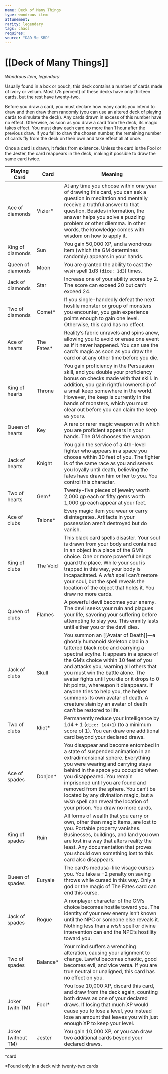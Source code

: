 ```yaml
---
name: Deck of Many Things
type: wondrous item
attunement: 
rarity: legendary
tags: chaos
requires: 
source: "D&D 5e SRD"
---
```

# [[Deck of Many Things]]

*Wondrous item, legendary*

Usually found in a box or pouch, this deck contains a number of cards made of ivory or vellum. Most (75 percent) of these decks have only thirteen cards, but the rest have twenty-two.

Before you draw a card, you must declare how many cards you intend to draw and then draw them randomly (you can use an altered deck of playing cards to simulate the deck). Any cards drawn in excess of this number have no effect. Otherwise, as soon as you draw a card from the deck, its magic takes effect. You must draw each card no more than 1 hour after the previous draw. If you fail to draw the chosen number, the remaining number of cards fly from the deck on their own and take effect all at once.

Once a card is drawn, it fades from existence. Unless the card is the Fool or the Jester, the card reappears in the deck, making it possible to draw the same card twice.

| Playing Card       | Card        | Meaning                                                                                                                                                                                                                                                                                                                                                                                                                                                                                             |
| ------------------ | ----------- | --------------------------------------------------------------------------------------------------------------------------------------------------------------------------------------------------------------------------------------------------------------------------------------------------------------------------------------------------------------------------------------------------------------------------------------------------------------------------------------------------- |
| Ace of diamonds    | Vizier\*    | At any time you choose within one year of drawing this card, you can ask a question in meditation and mentally receive a truthful answer to that question. Besides information, the answer helps you solve a puzzling problem or other dilemma. In other words, the knowledge comes with wisdom on how to apply it.                                                                                                                                                                                 |
| King of diamonds   | Sun         | You gain 50,000 XP, and a wondrous item (which the GM determines randomly) appears in your hands.                                                                                                                                                                                                                                                                                                                                                                                                   |
| Queen of diamonds  | Moon        | You are granted the ability to cast the *wish* spell 1d3 (`dice: 1d3`) times.                                                                                                                                                                                                                                                                                                                                                                                                                       |
| Jack of diamonds   | Star        | Increase one of your ability scores by 2. The score can exceed 20 but can’t exceed 24.                                                                                                                                                                                                                                                                                                                                                                                                              |
| Two of diamonds    | Comet\*     | If you single-handedly defeat the next hostile monster or group of monsters you encounter, you gain experience points enough to gain one level. Otherwise, this card has no effect.                                                                                                                                                                                                                                                                                                                 |
| Ace of hearts      | The Fates\* | Reality’s fabric unravels and spins anew, allowing you to avoid or erase one event as if it never happened. You can use the card’s magic as soon as you draw the card or at any other time before you die.                                                                                                                                                                                                                                                                                          |
| King of hearts     | Throne      | You gain proficiency in the Persuasion skill, and you double your proficiency bonus on checks made with that skill. In addition, you gain rightful ownership of a small keep somewhere in the world. However, the keep is currently in the hands of monsters, which you must clear out before you can claim the keep as yours.                                                                                                                                                                      |
| Queen of hearts    | Key         | A rare or rarer magic weapon with which you are proficient appears in your hands. The GM chooses the weapon.                                                                                                                                                                                                                                                                                                                                                                                        |
| Jack of hearts     | Knight      | You gain the service of a 4th-level fighter who appears in a space you choose within 30 feet of you. The fighter is of the same race as you and serves you loyally until death, believing the fates have drawn him or her to you. You control this character.                                                                                                                                                                                                                                       |
| Two of hearts      | Gem\*       | Twenty-five pieces of jewelry worth 2,000 gp each or fifty gems worth 1,000 gp each appear at your feet.                                                                                                                                                                                                                                                                                                                                                                                            |
| Ace of clubs       | Talons\*    | Every magic item you wear or carry disintegrates. Artifacts in your possession aren’t destroyed but do vanish.                                                                                                                                                                                                                                                                                                                                                                                      |
| King of clubs      | The Void    | This black card spells disaster. Your soul is drawn from your body and contained in an object in a place of the GM’s choice. One or more powerful beings guard the place. While your soul is trapped in this way, your body is incapacitated. A *wish* spell can’t restore your soul, but the spell reveals the location of the object that holds it. You draw no more cards.                                                                                                                       |
| Queen of clubs     | Flames      | A powerful devil becomes your enemy. The devil seeks your ruin and plagues your life, savoring your suffering before attempting to slay you. This enmity lasts until either you or the devil dies.                                                                                                                                                                                                                                                                                                  |
| Jack of clubs      | Skull       | You summon an [[Avatar of Death]]—a ghostly humanoid skeleton clad in a tattered black robe and carrying a spectral scythe. It appears in a space of the GM’s choice within 10 feet of you and attacks you, warning all others that you must win the battle alone. The avatar fights until you die or it drops to 0 hit points, whereupon it disappears. If anyone tries to help you, the helper summons its own avatar of death. A creature slain by an avatar of death can’t be restored to life. |
| Two of clubs       | Idiot\*     | Permanently reduce your Intelligence by 1d4 + 1 (`dice: 1d4+1`) (to a minimum score of 1). You can draw one additional card beyond your declared draws.                                                                                                                                                                                                                                                                                                                                             |
| Ace of spades      | Donjon\*    | You disappear and become entombed in a state of suspended animation in an extradimensional sphere. Everything you were wearing and carrying stays behind in the space you occupied when you disappeared. You remain imprisoned until you are found and removed from the sphere. You can’t be located by any divination magic, but a *wish* spell can reveal the location of your prison. You draw no more cards.                                                                                    |
| King of spades     | Ruin        | All forms of wealth that you carry or own, other than magic items, are lost to you. Portable property vanishes. Businesses, buildings, and land you own are lost in a way that alters reality the least. Any documentation that proves you should own something lost to this card also disappears.                                                                                                                                                                                                  |
| Queen of spades    | Euryale     | The card’s medusa-like visage curses you. You take a −2 penalty on saving throws while cursed in this way. Only a god or the magic of The Fates card can end this curse.                                                                                                                                                                                                                                                                                                                            |
| Jack of spades     | Rogue       | A nonplayer character of the GM’s choice becomes hostile toward you. The identity of your new enemy isn’t known until the NPC or someone else reveals it. Nothing less than a *wish* spell or divine intervention can end the NPC’s hostility toward you.                                                                                                                                                                                                                                           |
| Two of spades      | Balance\*   | Your mind suffers a wrenching alteration, causing your alignment to change. Lawful becomes chaotic, good becomes evil, and vice versa. If you are true neutral or unaligned, this card has no effect on you.                                                                                                                                                                                                                                                                                        |
| Joker (with TM)    | Fool\*      | You lose 10,000 XP, discard this card, and draw from the deck again, counting both draws as one of your declared draws. If losing that much XP would cause you to lose a level, you instead lose an amount that leaves you with just enough XP to keep your level.                                                                                                                                                                                                                                  |
| Joker (without TM) | Jester      | You gain 10,000 XP, or you can draw two additional cards beyond your declared draws.                                                                                                                                                                                                                                                                                                                                                                                                                |
^card

\*Found only in a deck with twenty-two cards


